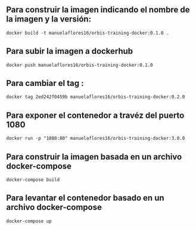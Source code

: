  ## **Para construir la imagen indicando el nombre de la imagen y la versión:**
 ```
docker build -t manuelaflores16/orbis-training-docker:0.1.0 .
```

## **Para subir la imagen a dockerhub**
```
docker push manuelaflores16/orbis-training-docker:0.1.0 
```

## **Para cambiar el tag :**
``` 
docker tag 2ed242f0459b manuelaflores16/orbis-training-docker:0.2.0  
```

## **Para exponer el contenedor a travéz del puerto 1080**

```
docker run -p "1080:80" manuelaflores16/orbis-training-docker:3.0.0
```
## **Para construir la imagen basada en un archivo docker-compose**

````
docker-compose build
````

## **Para levantar el contenedor basado en un archivo docker-compose**

````
docker-compose up
````

